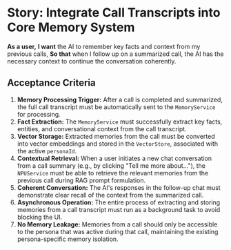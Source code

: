 # Story: Integrate Call Transcripts into Core Memory System

**As a user,**
**I want** the AI to remember key facts and context from my previous calls,
**So that** when I follow up on a summarized call, the AI has the necessary context to continue the conversation coherently.

## Acceptance Criteria

1.  **Memory Processing Trigger:** After a call is completed and summarized, the full call transcript must be automatically sent to the `MemoryService` for processing.
2.  **Fact Extraction:** The `MemoryService` must successfully extract key facts, entities, and conversational context from the call transcript.
3.  **Vector Storage:** Extracted memories from the call must be converted into vector embeddings and stored in the `VectorStore`, associated with the active `personaId`.
4.  **Contextual Retrieval:** When a user initiates a new chat conversation from a call summary (e.g., by clicking "Tell me more about..."), the `NPUService` must be able to retrieve the relevant memories from the previous call during RAG prompt formulation.
5.  **Coherent Conversation:** The AI's responses in the follow-up chat must demonstrate clear recall of the context from the summarized call.
6.  **Asynchronous Operation:** The entire process of extracting and storing memories from a call transcript must run as a background task to avoid blocking the UI.
7.  **No Memory Leakage:** Memories from a call should only be accessible to the persona that was active during that call, maintaining the existing persona-specific memory isolation.